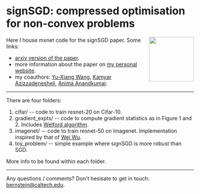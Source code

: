 # signSGD: compressed optimisation for non-convex problems

<img src="https://jeremybernste.in/publications/signum/norms.png" width="120" align="right"></img>

Here I house mxnet code for the signSGD paper. Some links:
- [arxiv version of the paper](https://arxiv.org/abs/1802.04434).
- more information about the paper on [my personal website](https://jeremybernste.in/publications/).
- my coauthors: [Yu-Xiang Wang](https://www.cs.cmu.edu/~yuxiangw/), [Kamyar Azizzadenesheli](https://sites.google.com/uci.edu/kamyar), [Anima Anandkumar](http://tensorlab.cms.caltech.edu/users/anima/).

***

There are four folders:

1. cifar/ -- code to train resnet-20 on Cifar-10.
2. gradient_expts/ -- code to compute gradient statistics as in Figure 1 and 2. Includes [Welford algorithm](https://en.wikipedia.org/wiki/Algorithms_for_calculating_variance?oldformat=true#Online_algorithm).
3. imagenet/ -- code to train resnet-50 on Imagenet. Implementation inspired by that of [Wei Wu](https://github.com/tornadomeet/ResNet).
4. toy_problem/ -- simple example where signSGD is more robust than SGD.

More info to be found within each folder.

***

Any questions / comments? Don't hesisate to get in touch: <a href="mailto:bernstein@caltech.edu">bernstein@caltech.edu</a>.
